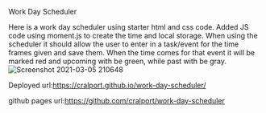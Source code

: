 Work Day Scheduler

Here is a work day scheduler using starter html and css code.  Added JS code using moment.js to create the time and local storage.  When using the scheduler it should allow the user to enter in a task/event for the time frames given and save them.  When the time comes for that event it will be marked red and upcoming with be green, while past with be gray.
![Screenshot 2021-03-05 210648](https://user-images.githubusercontent.com/77599683/110194681-cece8580-7df6-11eb-81f1-9aad351b5d6d.png)


Deployed url:https://cralport.github.io/work-day-scheduler/

github pages url:https://github.com/cralport/work-day-scheduler
